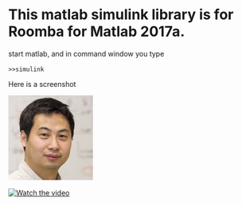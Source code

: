 # This matlab simulink library is for Roomba for Matlab 2017a.

start matlab, and in command window you type

```
>>simulink
```

Here is a screenshot


![Alt text](https://github.com/lbaitemple/matlabRoomba/blob/master/pictures/bai.jpg "screen shot")


[![Watch the video](https://raw.github.com/GabLeRoux/WebMole/master/ressources/WebMole_Youtube_Video.png)](http://youtu.be/vt5fpE0bzSY)

